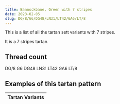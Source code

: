 ```yaml
---
title: Bannockbane, Green with 7 stripes
date: 2023-02-05
slug: DG/8/G6/DG48/LN31/LT42/GA6/LT/8
---
```

This is a list of all the tartan sett variants with 7 stripes.

It is a 7 stripes tartan.


## Thread count
DG/8 G6 DG48 LN31 LT42 GA6 LT/8

## Examples of this tartan pattern

| Tartan Variants |
|---------------|
